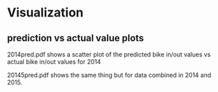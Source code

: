 # Visualization

## prediction vs actual value plots
2014pred.pdf shows a scatter plot of the predicted bike in/out values vs 
actual bike in/out values for 2014

20145pred.pdf shows the same thing but for data combined in 2014 and 2015.
